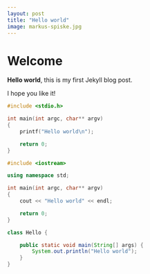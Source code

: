 ```yaml
---
layout: post
title: "Hello world"
image: markus-spiske.jpg
---
```


# Welcome

**Hello world**, this is my first Jekyll blog post.


<!--more-->


I hope you like it!

```c
#include <stdio.h>

int main(int argc, char** argv)
{
    printf("Hello world\n");

    return 0;
}
```

```c++
#include <iostream>

using namespace std;

int main(int argc, char** argv)
{
    cout << "Hello world" << endl;

    return 0;
}
```

```java
class Hello {

    public static void main(String[] args) {
        System.out.println("Hello world");
    }
}
```
